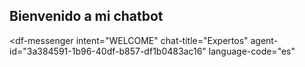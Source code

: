 ## Bienvenido a mi chatbot
<script src="https://www.gstatic.com/dialogflow-console/fast/messenger/bootstrap.js?v=1"></script>
<df-messenger
  intent="WELCOME"
  chat-title="Expertos"
  agent-id="3a384591-1b96-40df-b857-df1b0483ac16"
  language-code="es"
></df-messenger>
